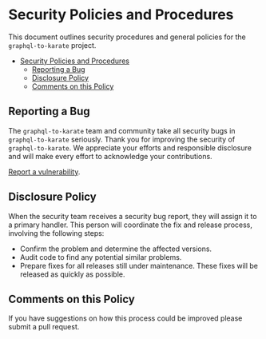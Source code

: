 # Security Policies and Procedures

This document outlines security procedures and general policies for the
`graphql-to-karate` project.

- [Security Policies and Procedures](#security-policies-and-procedures)
  - [Reporting a Bug](#reporting-a-bug)
  - [Disclosure Policy](#disclosure-policy)
  - [Comments on this Policy](#comments-on-this-policy)

## Reporting a Bug

The `graphql-to-karate` team and community take all security bugs in
`graphql-to-karate` seriously.  Thank you for improving the security of
`graphql-to-karate`. We appreciate your efforts and responsible disclosure and
will make every effort to acknowledge your contributions.

[Report a vulnerability](https://github.com/wbaldoumas/graphql-to-karate/security/advisories/new).

## Disclosure Policy

When the security team receives a security bug report, they will assign it to a
primary handler. This person will coordinate the fix and release process,
involving the following steps:

- Confirm the problem and determine the affected versions.
- Audit code to find any potential similar problems.
- Prepare fixes for all releases still under maintenance. These fixes will be
  released as quickly as possible.

## Comments on this Policy

If you have suggestions on how this process could be improved please submit a
pull request.
